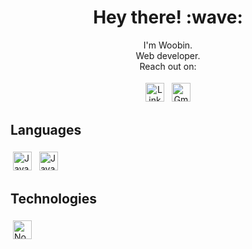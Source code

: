 <h1 align='center'>Hey there! :wave:</h1>

<p align='center'>
  I'm Woobin.
  <br>Web developer.
  <br>Reach out on:
</p>

<p align="center">
  <a href="https://www.linkedin.com/in/woobinhan/" target="_blank" rel="noopener noreferrer"> <img src="https://cdn.svgporn.com/logos/linkedin-icon.svg" alt="LinkedIn" height="30" style="vertical-align:top; margin:4px"></a>
  <a href="mailto:woobin.han23@gmail.com"> <img src="https://cdn.svgporn.com/logos/google-gmail.svg" alt="Gmail" height="30" style="vertical-align:top; margin:4px"></a>
</p>

## Languages
<p>
  <a href="https://adoptopenjdk.net/?variant=openjdk11&jvmVariant=hotspot"> <img src="https://cdn.svgporn.com/logos/java.svg" alt="Java" height="30" style="vertical-align:top; margin:4px"></a>      
  <a href="https://developer.mozilla.org/en-US/docs/Web/JavaScript" target="_blank" rel="noopener noreferrer"> <img src="https://cdn.svgporn.com/logos/javascript.svg" alt="JavaScript" height="30" style="vertical-align:top; margin:4px"></a>
</p>

## Technologies
<p>
  <a href="https://nodejs.org/"> <img src="https://cdn.svgporn.com/logos/nodejs.svg" alt="Node" height="30" style="vertical-align:top; margin:4px"></a>
</p>


<!---
Hantech23/Hantech23 is a ✨ special ✨ repository because its `README.md` (this file) appears on your GitHub profile.
You can click the Preview link to take a look at your changes.
--->
